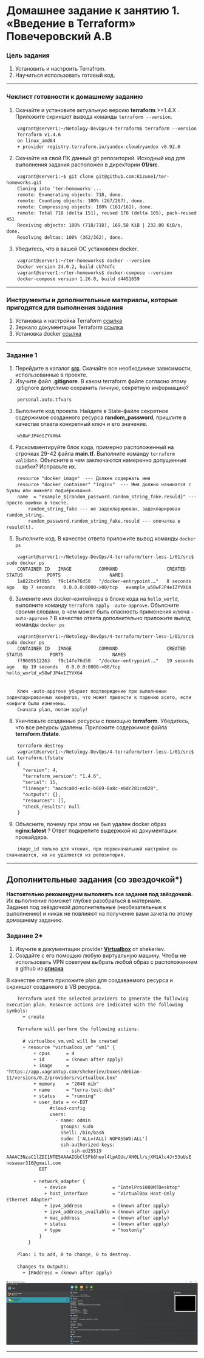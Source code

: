 # Домашнее задание к занятию 1. «Введение в Terraform» Повечеровский А.В

### Цель задания

1. Установить и настроить Terrafrom.
2. Научиться использовать готовый код.

------

### Чеклист готовности к домашнему заданию

1. Скачайте и установите актуальную версию **terraform** >=1.4.X . Приложите скриншот вывода команды ```terraform --version```.
```
    vagrant@server1:~/Netology-DevOps/4-terraform$ terraform --version
    Terraform v1.4.6
    on linux_amd64
    + provider registry.terraform.io/yandex-cloud/yandex v0.92.0
```
2. Скачайте на свой ПК данный git репозиторий. Исходный код для выполнения задания расположен в директории **01/src**.
```
    vagrant@server1:~$ git clone git@github.com:Kizune1/ter-homeworks.git
    Cloning into 'ter-homeworks'...
    remote: Enumerating objects: 718, done.
    remote: Counting objects: 100% (267/267), done.
    remote: Compressing objects: 100% (161/161), done.
    remote: Total 718 (delta 151), reused 178 (delta 105), pack-reused 451
    Receiving objects: 100% (718/718), 169.58 KiB | 232.00 KiB/s, done.
    Resolving deltas: 100% (362/362), done.
```
3. Убедитесь, что в вашей ОС установлен docker.
```
    vagrant@server1:~/ter-homeworks$ docker --version
    Docker version 24.0.2, build cb74dfc
    vagrant@server1:~/ter-homeworks$ docker-compose --version
    docker-compose version 1.26.0, build d4451659
```


------

### Инструменты и дополнительные материалы, которые пригодятся для выполнения задания

1. Установка и настройка Terraform  [ссылка](https://cloud.yandex.ru/docs/tutorials/infrastructure-management/terraform-quickstart#from-yc-mirror)
2. Зеркало документации Terraform  [ссылка](https://registry.tfpla.net/browse/providers) 
3. Установка docker [ссылка](https://docs.docker.com/engine/install/ubuntu/) 
------

### Задание 1

1. Перейдите в каталог [**src**](https://github.com/netology-code/ter-homeworks/tree/main/01/src). Скачайте все необходимые зависимости, использованные в проекте. 
2. Изучите файл **.gitignore**. В каком terraform файле согласно этому .gitignore допустимо сохранить личную, секретную информацию?
```
    personal.auto.tfvars
```
3. Выполните код проекта. Найдите  в State-файле секретное содержимое созданного ресурса **random_password**, пришлите в качестве ответа конкретный ключ и его значение.
```
    w58wFJP4eIZYVX64
```
4. Раскомментируйте блок кода, примерно расположенный на строчках 29-42 файла **main.tf**.
Выполните команду ```terraform validate```. Объясните в чем заключаются намеренно допущенные ошибки? Исправьте их.
```
    resource "docker_image"  --- Должен содержать имя
    resource "docker_container" "1nginx"  --- Имя должно начинатся с буквы или нижнего подчёркивания.
    name  = "example_${random_password.random_string_fake.resuld}" --- просто ошибки в тексте.
        random_string_fake --- не задекларирован, задекларирован random_string.
        random_password.random_string_fake.resuld --- опечатка в resuld(t).
```
5. Выполните код. В качестве ответа приложите вывод команды ```docker ps```
```
    vagrant@server1:~/Netology-DevOps/4-terraform/terr-less-1/01/src$ sudo docker ps
    CONTAINER ID   IMAGE          COMMAND                  CREATED         STATUS         PORTS                  NAMES
    1a822bc9f0b5   f9c14fe76d50   "/docker-entrypoint.…"   8 seconds ago   Up 7 seconds   0.0.0.0:8000->80/tcp   example_w58wFJP4eIZYVX64

```
6. Замените имя docker-контейнера в блоке кода на ```hello_world```, выполните команду ```terraform apply -auto-approve```.
Объясните своими словами, в чем может быть опасность применения ключа  ```-auto-approve``` ? В качестве ответа дополнительно приложите вывод команды ```docker ps```
```
    vagrant@server1:~/Netology-DevOps/4-terraform/terr-less-1/01/src$ sudo docker ps
    CONTAINER ID   IMAGE          COMMAND                  CREATED          STATUS          PORTS                  NAMES
    ff9609512263   f9c14fe76d50   "/docker-entrypoint.…"   19 seconds ago   Up 19 seconds   0.0.0.0:8000->80/tcp   hello_world_w58wFJP4eIZYVX64


    Ключ -auto-approve убирает подтверждение при выполнении задекларированных конфигов, что может привести к падению всего, если конфиги были изменены.
    Сначала plan, потом apply!
```
8. Уничтожьте созданные ресурсы с помощью **terraform**. Убедитесь, что все ресурсы удалены. Приложите содержимое файла **terraform.tfstate**.
```
    terraform destroy
    vagrant@server1:~/Netology-DevOps/4-terraform/terr-less-1/01/src$ cat terraform.tfstate
    {
      "version": 4,
      "terraform_version": "1.4.6",
      "serial": 15,
      "lineage": "aacdca0d-ec1c-b669-8a8c-e6dc281ce828",
      "outputs": {},
      "resources": [],
      "check_results": null
    }
```
9. Объясните, почему при этом не был удален docker образ **nginx:latest** ? Ответ подкрепите выдержкой из документации провайдера.
```
    image_id только для чтения, при первоначальной настройке он скачивается, но не удаляется из репозитория.
```

------

## Дополнительные задания (со звездочкой*)

**Настоятельно рекомендуем выполнять все задания под звёздочкой.**   Их выполнение поможет глубже разобраться в материале.   
Задания под звёздочкой дополнительные (необязательные к выполнению) и никак не повлияют на получение вами зачета по этому домашнему заданию. 

### Задание 2*

1. Изучите в документации provider [**Virtualbox**](https://registry.tfpla.net/providers/shekeriev/virtualbox/latest/docs/overview/index) от 
shekeriev.
2. Создайте с его помощью любую виртуальную машину. Чтобы не использовать VPN советуем выбрать любой образ с расположением в github из [**списка**](https://www.vagrantbox.es/)

В качестве ответа приложите plan для создаваемого ресурса и скриншот созданного в VB ресурса. 
```
    Terraform used the selected providers to generate the following execution plan. Resource actions are indicated with the following symbols:
      + create

    Terraform will perform the following actions:

      # virtualbox_vm.vm1 will be created
      + resource "virtualbox_vm" "vm1" {
          + cpus      = 4
          + id        = (known after apply)
          + image     = "https://app.vagrantup.com/shekeriev/boxes/debian-11/versions/0.2/providers/virtualbox.box"
          + memory    = "2048 mib"
          + name      = "terra-test-deb"
          + status    = "running"
          + user_data = <<-EOT
                #cloud-config
                users:
                  - name: odmin
                    groups: sudo
                    shell: /bin/bash
                    sudo: ['ALL=(ALL) NOPASSWD:ALL']
                    ssh-authorized-keys:
                      - ssh-ed25519 AAAAC3NzaC1lZDI1NTE5AAAAIGbClSFk6heol4lpAOUc/AH0Ll/sjXM1Alc4Jr53uUsE noswear316@gmail.com
            EOT

          + network_adapter {
              + device                 = "IntelPro1000MTDesktop"
              + host_interface         = "VirtualBox Host-Only Ethernet Adapter"
              + ipv4_address           = (known after apply)
              + ipv4_address_available = (known after apply)
              + mac_address            = (known after apply)
              + status                 = (known after apply)
              + type                   = "hostonly"
            }
        }

    Plan: 1 to add, 0 to change, 0 to destroy.

    Changes to Outputs:
      + IPAddress = (known after apply)
```

![Скриншот машины в VB](./res/terra-virtualbox.png)

------